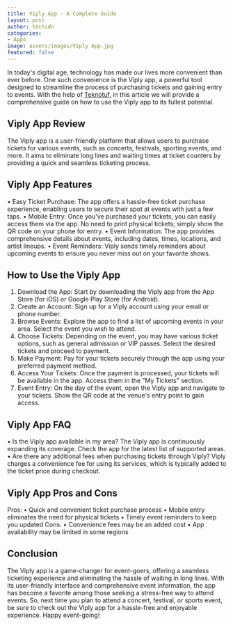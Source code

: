 ```yaml
---
title: Viply App - A Complete Guide
layout: post
author: techidn
categories: 
- Apps
image: assets/images/Viply App.jpg
featured: false
---
```


In today's digital age, technology has made our lives more convenient than ever before. One such convenience is the Viply app, a powerful tool designed to streamline the process of purchasing tickets and gaining entry to events. With the help of [Teknotuf](https://teknotuf.com/my/), in this article we will provide a comprehensive guide on how to use the Viply app to its fullest potential.

## Viply App Review
The Viply app is a user-friendly platform that allows users to purchase tickets for various events, such as concerts, festivals, sporting events, and more. It aims to eliminate long lines and waiting times at ticket counters by providing a quick and seamless ticketing process.

## Viply App Features
•	Easy Ticket Purchase: The app offers a hassle-free ticket purchase experience, enabling users to secure their spot at events with just a few taps.
•	Mobile Entry: Once you've purchased your tickets, you can easily access them via the app. No need to print physical tickets; simply show the QR code on your phone for entry.
•	Event Information: The app provides comprehensive details about events, including dates, times, locations, and artist lineups.
•	Event Reminders: Viply sends timely reminders about upcoming events to ensure you never miss out on your favorite shows.

## How to Use the Viply App
1.	Download the App: Start by downloading the Viply app from the App Store (for iOS) or Google Play Store (for Android).
2.	Create an Account: Sign up for a Viply account using your email or phone number.
3.	Browse Events: Explore the app to find a list of upcoming events in your area. Select the event you wish to attend.
4.	Choose Tickets: Depending on the event, you may have various ticket options, such as general admission or VIP passes. Select the desired tickets and proceed to payment.
5.	Make Payment: Pay for your tickets securely through the app using your preferred payment method.
6.	Access Your Tickets: Once the payment is processed, your tickets will be available in the app. Access them in the "My Tickets" section.
7.	Event Entry: On the day of the event, open the Viply app and navigate to your tickets. Show the QR code at the venue's entry point to gain access.

## Viply App FAQ
•	Is the Viply app available in my area?
The Viply app is continuously expanding its coverage. Check the app for the latest list of supported areas.
•	Are there any additional fees when purchasing tickets through Viply?
Viply charges a convenience fee for using its services, which is typically added to the ticket price during checkout.

## Viply App Pros and Cons
Pros:
•	Quick and convenient ticket purchase process
•	Mobile entry eliminates the need for physical tickets
•	Timely event reminders to keep you updated
Cons:
•	Convenience fees may be an added cost
•	App availability may be limited in some regions

## Conclusion
The Viply app is a game-changer for event-goers, offering a seamless ticketing experience and eliminating the hassle of waiting in long lines. With its user-friendly interface and comprehensive event information, the app has become a favorite among those seeking a stress-free way to attend events. So, next time you plan to attend a concert, festival, or sports event, be sure to check out the Viply app for a hassle-free and enjoyable experience. Happy event-going!
